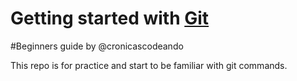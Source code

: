 # Getting started with [Git](https://git-scm.com/)

#Beginners guide by @cronicascodeando

This repo is for practice and start to be familiar with git commands.



